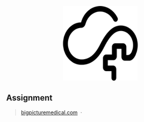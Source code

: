 <h3 align="center">
  <br>
  <a href="https://www.bigpicturemedical.com"><img src="/public/logo.svg" alt="Big Picture" width="200" height="200px"></a>
  <br>
</h3>

## Assignment 

> [bigpicturemedical.com](https://www.bigpicturemedical.com) &nbsp;&middot;&nbsp;
